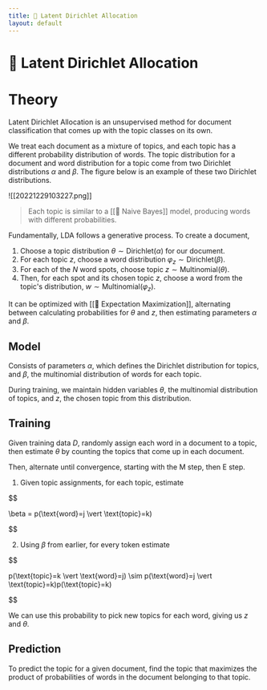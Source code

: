 ```yaml
---
title: 📄 Latent Dirichlet Allocation
layout: default
---
```


# 📄 Latent Dirichlet Allocation

# Theory
Latent Dirichlet Allocation is an unsupervised method for document classification that comes up with the topic classes on its own.

We treat each document as a mixture of topics, and each topic has a different probability distribution of words. The topic distribution for a document and word distribution for a topic come from two Dirichlet distributions $\alpha$ and $\beta$. The figure below is an example of these two Dirichlet distributions.

![[20221229103227.png]]

> Each topic is similar to a [[👶 Naive Bayes]] model, producing words with different probabilities.

Fundamentally, LDA follows a generative process. To create a document,
1. Choose a topic distribution $\theta \sim \text{Dirichlet}(\alpha)$ for our document.
2. For each topic $z$, choose a word distribution $\varphi_z \sim \text{Dirichlet}(\beta)$.
3. For each of the $N$ word spots, choose topic $z \sim \text{Multinomial}(\theta)$.
4. Then, for each spot and its chosen topic $z$, choose a word from the topic's distribution, $w \sim \text{Multinomial}(\varphi_z)$.

It can be optimized with [[🎉 Expectation Maximization]], alternating between calculating probabilities for $\theta$ and $z$, then estimating parameters $\alpha$ and $\beta$.

## Model
Consists of parameters $\alpha$, which defines the Dirichlet distribution for topics, and $\beta$, the multinomial distribution of words for each topic.

During training, we maintain hidden variables $\theta$, the multinomial distribution of topics, and $z$, the chosen topic from this distribution.

## Training
Given training data $D$, randomly assign each word in a document to a topic, then estimate $\theta$ by counting the topics that come up in each document.

Then, alternate until convergence, starting with the M step, then E step.
1. Given topic assignments, for each topic, estimate 

$$

\beta = p(\text{word}=j \vert \text{topic}=k)

$$

2. Using $\beta$ from earlier, for every token estimate 

$$

p(\text{topic}=k \vert \text{word}=j) \sim p(\text{word}=j \vert \text{topic}=k)p(\text{topic}=k)

$$

   We can use this probability to pick new topics for each word, giving us $z$ and $\theta$.

## Prediction
To predict the topic for a given document, find the topic that maximizes the product of probabilities of words in the document belonging to that topic.